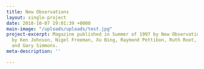```yaml
---
title: New Observations
layout: single-project
date: 2018-10-07 19:01:39 +0000
main-image: "/uploads/uploads/test.jpg"
project-excerpt: Magazine published in Summer of 1997 by New Observations. With work
  by Ken Johnson, Nigel Freeman, Xu Bing, Raymond Pettibon, Ruth Root, Lukasz Skapcski
  and Gary Simmons.
meta-description: ''

---
```

